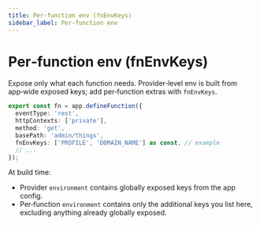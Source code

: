 ```yaml
---
title: Per‑function env (fnEnvKeys)
sidebar_label: Per‑function env
---
```


# Per‑function env (fnEnvKeys)

Expose only what each function needs. Provider‑level env is built from app‑wide exposed keys; add per‑function extras with `fnEnvKeys`.

```ts
export const fn = app.defineFunction({
  eventType: 'rest',
  httpContexts: ['private'],
  method: 'get',
  basePath: 'admin/things',
  fnEnvKeys: ['PROFILE', 'DOMAIN_NAME'] as const, // example
  // ...
});
```

At build time:

- Provider `environment` contains globally exposed keys from the app config.
- Per‑function `environment` contains only the additional keys you list here, excluding anything already globally exposed.

